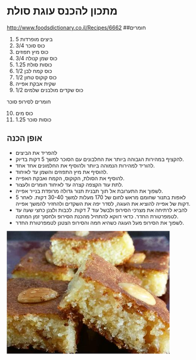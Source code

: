 # מתכון להכנס עוגת סולת
http://www.foodsdictionary.co.il/Recipes/6662
##חומרים
1. 5 ביצים מופרדות
2. 3/4 כוס סוכר
3. כוס מיץ תפוזים
4. 3/4 כוס שמן קנולה
5. 1.25 כוסות סולת
6. 1/2 כוס קמח לבן
7. 1/2 כוס קוקוס טחון
8. שקית אבקת אפייה
9. 1/2 כוס שקדים מולבנים שלמים

חומרים לסירופ סוכר

10. כוס מים
11. 1.25 כוסות סוכר

## אופן הכנה
*	להפריד את הביצים
*	להקציף במהירות הגבוהה ביותר את החלבונים עם הסוכר למשך 5 דקות בדיוק.
*	להוריד למהירות הנמוהה ביותר ולהוסיף את החלמונים אחד אחד.
*	להוסיף את מיץ התפוזים והשמן עד לאיחוד.
*	להוסיף את הסולת, הקוקוס, הקמח ואבקת האפייה.
*	לתת עוד הקצפה קצרה עד לאיחוד חומרים ולעצור.
*	לשפוך את התערובת אל תוך תבנית תנור גדולה מרופדת בנייר אפייה.
*	לאפות בתנור שחומם מראש לחום של 170 מעלות למשך 30-40 דקות. לאחר 5 דקות של אפייה להוציא את העוגה, לסדר יפה את השקדים ולהחזיר להמשך אפייה.
*	להביא לרתיחה את מצרכי הסירופ ולבשל עוד 7 דקות. לכבות ולצנן כחצי שעה עד לטמפרטורת החדר. כדאי דווקא להתחיל מהכנת הסירופ ולחסוך זמן המתנה.
*	לשפוך את הסירופ מעל העוגה כשהיא חמה והסירופ הצטנן לטמפרטורת החדר.

![alt tag](/Recipe-6662-jfhDG0VXpdU4Qjcn.jpg)
